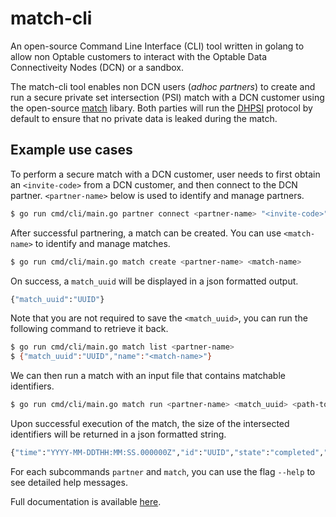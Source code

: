 # match-cli

An open-source Command Line Interface (CLI) tool written in golang to allow non Optable customers to interact with the Optable Data Connectiveity Nodes (DCN) or a sandbox. 

The match-cli tool enables non DCN users (_adhoc partners_) to create and run a secure private set intersection (PSI) match with a DCN customer using the open-source [match](https://github.com/Optable/match) libary. Both parties will run the [DHPSI](https://github.com/Optable/match/blob/main/pkg/dhpsi/README.md) protocol by default to ensure that no private data is leaked during the match. 

## Example use cases
To perform a secure match with a DCN customer, user needs to first obtain an `<invite-code>` from a DCN customer, and then connect to the DCN partner.  `<partner-name>` below is used to identify and manage partners.
```bash
$ go run cmd/cli/main.go partner connect <partner-name> "<invite-code>"
```

After successful partnering, a match can be created. You can use `<match-name>` to identify and manage matches.
```bash
$ go run cmd/cli/main.go match create <partner-name> <match-name>
```
On success, a `match_uuid` will be displayed in a json formatted output.
```bash
{"match_uuid":"UUID"}
```
Note that you are not required to save the `<match_uuid>`, you can run the following command to retrieve it back.
```bash
$ go run cmd/cli/main.go match list <partner-name>
$ {"match_uuid":"UUID","name":"<match-name>"}
```
We can then run a match with an input file that contains matchable identifiers.
```bash
$ go run cmd/cli/main.go match run <partner-name> <match_uuid> <path-to-file>
```
Upon successful execution of the match, the size of the intersected identifiers will be returned in a json formatted string.
```bash
{"time":"YYYY-MM-DDTHH:MM:SS.000000Z","id":"UUID","state":"completed","results":{"emails":<intersection-size>}}
```

For each subcommands `partner` and `match`, you can use the flag `--help` to see detailed help messages.

Full documentation is available [here](https://app.gitbook.com/@optable/s/optable-documentation/guides/match-cli).